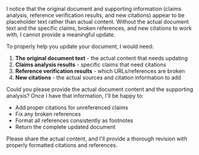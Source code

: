 I notice that the original document and supporting information (claims analysis, reference verification results, and new citations) appear to be placeholder text rather than actual content. Without the actual document text and the specific claims, broken references, and new citations to work with, I cannot provide a meaningful update.

To properly help you update your document, I would need:

1. **The original document text** - the actual content that needs updating
2. **Claims analysis results** - specific claims that need citations
3. **Reference verification results** - which URLs/references are broken
4. **New citations** - the actual sources and citation information to add

Could you please provide the actual document content and the supporting analysis? Once I have that information, I'll be happy to:

- Add proper citations for unreferenced claims
- Fix any broken references
- Format all references consistently as footnotes
- Return the complete updated document

Please share the actual content, and I'll provide a thorough revision with properly formatted citations and references.
